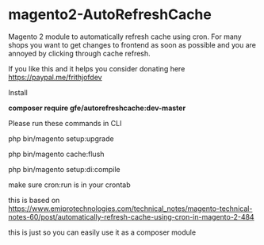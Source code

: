 # magento2-AutoRefreshCache
Magento 2 module to automatically refresh cache using cron.
For many shops you want to get changes to frontend as soon as possible and you are annoyed by clicking through cache refresh.

If you like this and it helps you consider donating here https://paypal.me/frithjofdev

Install

**composer require gfe/autorefreshcache:dev-master**

Please run these commands in CLI 

php bin/magento setup:upgrade

php bin/magento cache:flush

php bin/magento setup:di:compile

make sure cron:run is in your crontab

this is based on https://www.emiprotechnologies.com/technical_notes/magento-technical-notes-60/post/automatically-refresh-cache-using-cron-in-magento-2-484

this is just so you can easily use it as a composer module
